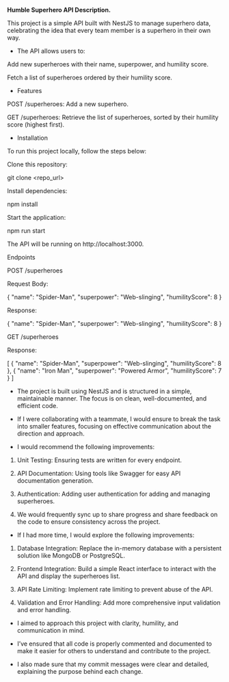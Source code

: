 **Humble Superhero API Description.**


This project is a simple API built with NestJS to manage superhero data, celebrating the idea that every team member is a superhero in their own way. 


- The API allows users to:

Add new superheroes with their name, superpower, and humility score.

Fetch a list of superheroes ordered by their humility score.


- Features

POST /superheroes: Add a new superhero.

GET /superheroes: Retrieve the list of superheroes, sorted by their humility score (highest first).


- Installation

To run this project locally, follow the steps below:


Clone this repository:

git clone <repo_url>

Install dependencies:

npm install

Start the application:

npm run start


The API will be running on http://localhost:3000.


Endpoints


POST /superheroes

Request Body:

{
  "name": "Spider-Man",
  "superpower": "Web-slinging",
  "humilityScore": 8
}

Response:

{
  "name": "Spider-Man",
  "superpower": "Web-slinging",
  "humilityScore": 8
}


GET /superheroes

Response:

[
  {
    "name": "Spider-Man",
    "superpower": "Web-slinging",
    "humilityScore": 8
  },
  {
    "name": "Iron Man",
    "superpower": "Powered Armor",
    "humilityScore": 7
  }
]


- The project is built using NestJS and is structured in a simple, maintainable manner. The focus is on clean, well-documented, and efficient code.


- If I were collaborating with a teammate, I would ensure to break the task into smaller features, focusing on effective communication about the direction and approach. 


- I would recommend the following improvements:

1. Unit Testing: Ensuring tests are written for every endpoint.

2. API Documentation: Using tools like Swagger for easy API documentation generation.

3. Authentication: Adding user authentication for adding and managing superheroes.

4. We would frequently sync up to share progress and share feedback on the code to ensure consistency across the project.


- If I had more time, I would explore the following improvements:

1. Database Integration: Replace the in-memory database with a persistent solution like MongoDB or PostgreSQL.

2. Frontend Integration: Build a simple React interface to interact with the API and display the superheroes list.

3. API Rate Limiting: Implement rate limiting to prevent abuse of the API.

4. Validation and Error Handling: Add more comprehensive input validation and error handling.



- I aimed to approach this project with clarity, humility, and communication in mind.
  

- I’ve ensured that all code is properly commented and documented to make it easier for others to understand and contribute to the project.
  

- I also made sure that my commit messages were clear and detailed, explaining the purpose behind each change.
